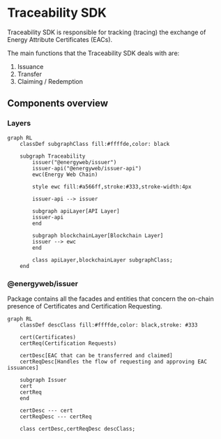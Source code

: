 # Traceability SDK

Traceability SDK is responsible for tracking (tracing) the exchange of Energy Attribute Certificates (EACs).

The main functions that the Traceability SDK deals with are:

1. Issuance
2. Transfer
3. Claiming / Redemption

## Components overview

### Layers

```mermaid
graph RL
    classDef subgraphClass fill:#ffffde,color: black

    subgraph Traceability
        issuer("@energyweb/issuer")
        issuer-api("@energyweb/issuer-api")
        ewc(Energy Web Chain)

        style ewc fill:#a566ff,stroke:#333,stroke-width:4px

        issuer-api --> issuer

        subgraph apiLayer[API Layer]
        issuer-api
        end

        subgraph blockchainLayer[Blockchain Layer]
        issuer --> ewc
        end

        class apiLayer,blockchainLayer subgraphClass;
    end

```

### @energyweb/issuer

Package contains all the facades and entities that concern the on-chain presence of Certificates and Certification Requesting.

```mermaid
graph RL
    classDef descClass fill:#ffffde,color: black,stroke: #333

    cert(Certificates)
    certReq(Certification Requests)

    certDesc[EAC that can be transferred and claimed]
    certReqDesc[Handles the flow of requesting and approving EAC issuances]

    subgraph Issuer
    cert
    certReq
    end

    certDesc --- cert
    certReqDesc --- certReq

    class certDesc,certReqDesc descClass;
```

